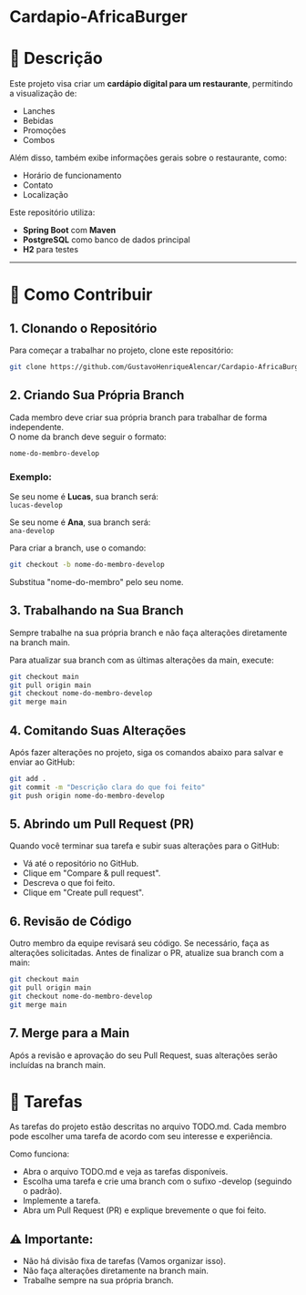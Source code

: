 # Cardapio-AfricaBurger

# 📝 Descrição

Este projeto visa criar um **cardápio digital para um restaurante**, permitindo a visualização de:
- Lanches
- Bebidas
- Promoções
- Combos

Além disso, também exibe informações gerais sobre o restaurante, como:
- Horário de funcionamento
- Contato
- Localização

Este repositório utiliza:
- **Spring Boot** com **Maven**
- **PostgreSQL** como banco de dados principal
- **H2** para testes

---

# 🤝 Como Contribuir

## 1. Clonando o Repositório

Para começar a trabalhar no projeto, clone este repositório:

```bash
git clone https://github.com/GustavoHenriqueAlencar/Cardapio-AfricaBurger.git
```
## 2. Criando Sua Própria Branch

Cada membro deve criar sua própria branch para trabalhar de forma independente.  
O nome da branch deve seguir o formato:

```bash
nome-do-membro-develop
```
### Exemplo:

Se seu nome é **Lucas**, sua branch será:  
`lucas-develop`

Se seu nome é **Ana**, sua branch será:  
`ana-develop`

Para criar a branch, use o comando:

```bash
git checkout -b nome-do-membro-develop
```
Substitua "nome-do-membro" pelo seu nome.

## 3. Trabalhando na Sua Branch
Sempre trabalhe na sua própria branch e não faça alterações diretamente na branch main.

Para atualizar sua branch com as últimas alterações da main, execute:

```bash
git checkout main
git pull origin main
git checkout nome-do-membro-develop
git merge main
```
## 4. Comitando Suas Alterações
Após fazer alterações no projeto, siga os comandos abaixo para salvar e enviar ao GitHub:

```bash
git add .
git commit -m "Descrição clara do que foi feito"
git push origin nome-do-membro-develop
```
## 5. Abrindo um Pull Request (PR)
Quando você terminar sua tarefa e subir suas alterações para o GitHub:

- Vá até o repositório no GitHub.
- Clique em "Compare & pull request".
- Descreva o que foi feito.
- Clique em "Create pull request".


## 6. Revisão de Código
Outro membro da equipe revisará seu código.
Se necessário, faça as alterações solicitadas.
Antes de finalizar o PR, atualize sua branch com a main:

```bash
git checkout main
git pull origin main
git checkout nome-do-membro-develop
git merge main
```
## 7. Merge para a Main
Após a revisão e aprovação do seu Pull Request, suas alterações serão incluídas na branch main.

# 📌 Tarefas
As tarefas do projeto estão descritas no arquivo TODO.md.
Cada membro pode escolher uma tarefa de acordo com seu interesse e experiência.

Como funciona:
- Abra o arquivo TODO.md e veja as tarefas disponíveis.
- Escolha uma tarefa e crie uma branch com o sufixo -develop (seguindo o padrão).
- Implemente a tarefa.
- Abra um Pull Request (PR) e explique brevemente o que foi feito.


## ⚠️ Importante:

- Não há divisão fixa de tarefas (Vamos organizar isso).
- Não faça alterações diretamente na branch main.
- Trabalhe sempre na sua própria branch.
